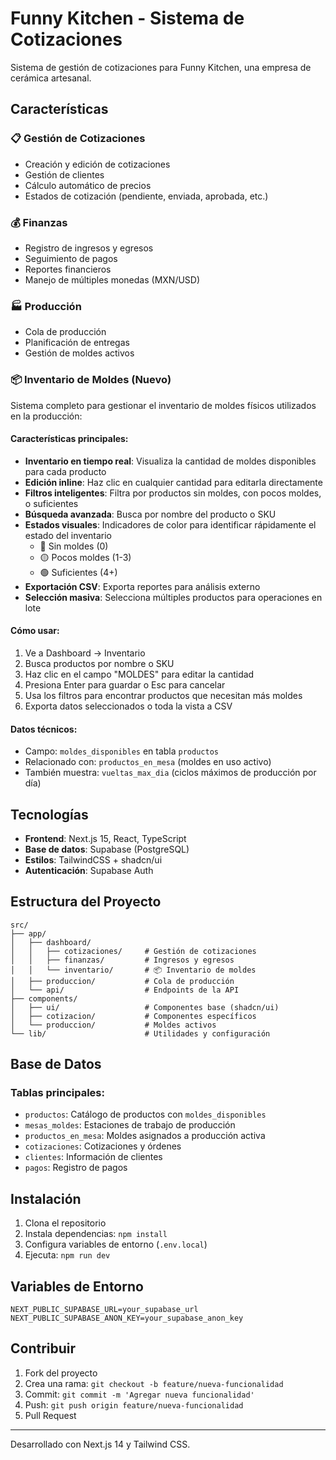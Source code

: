 # Funny Kitchen - Sistema de Cotizaciones

Sistema de gestión de cotizaciones para Funny Kitchen, una empresa de cerámica artesanal.

## Características

### 📋 Gestión de Cotizaciones
- Creación y edición de cotizaciones
- Gestión de clientes
- Cálculo automático de precios
- Estados de cotización (pendiente, enviada, aprobada, etc.)

### 💰 Finanzas
- Registro de ingresos y egresos
- Seguimiento de pagos
- Reportes financieros
- Manejo de múltiples monedas (MXN/USD)

### 🏭 Producción
- Cola de producción
- Planificación de entregas
- Gestión de moldes activos

### 📦 **Inventario de Moldes** (Nuevo)
Sistema completo para gestionar el inventario de moldes físicos utilizados en la producción:

#### Características principales:
- **Inventario en tiempo real**: Visualiza la cantidad de moldes disponibles para cada producto
- **Edición inline**: Haz clic en cualquier cantidad para editarla directamente
- **Filtros inteligentes**: Filtra por productos sin moldes, con pocos moldes, o suficientes
- **Búsqueda avanzada**: Busca por nombre del producto o SKU
- **Estados visuales**: Indicadores de color para identificar rápidamente el estado del inventario
  - 🔴 Sin moldes (0)
  - 🟡 Pocos moldes (1-3)
  - 🟢 Suficientes (4+)
- **Exportación CSV**: Exporta reportes para análisis externo
- **Selección masiva**: Selecciona múltiples productos para operaciones en lote

#### Cómo usar:
1. Ve a Dashboard → Inventario
2. Busca productos por nombre o SKU
3. Haz clic en el campo "MOLDES" para editar la cantidad
4. Presiona Enter para guardar o Esc para cancelar
5. Usa los filtros para encontrar productos que necesitan más moldes
6. Exporta datos seleccionados o toda la vista a CSV

#### Datos técnicos:
- Campo: `moldes_disponibles` en tabla `productos`
- Relacionado con: `productos_en_mesa` (moldes en uso activo)
- También muestra: `vueltas_max_dia` (ciclos máximos de producción por día)

## Tecnologías

- **Frontend**: Next.js 15, React, TypeScript
- **Base de datos**: Supabase (PostgreSQL)
- **Estilos**: TailwindCSS + shadcn/ui
- **Autenticación**: Supabase Auth

## Estructura del Proyecto

```
src/
├── app/
│   ├── dashboard/
│   │   ├── cotizaciones/     # Gestión de cotizaciones
│   │   ├── finanzas/         # Ingresos y egresos
│   │   └── inventario/       # 📦 Inventario de moldes
│   ├── produccion/           # Cola de producción
│   └── api/                  # Endpoints de la API
├── components/
│   ├── ui/                   # Componentes base (shadcn/ui)
│   ├── cotizacion/           # Componentes específicos
│   └── produccion/           # Moldes activos
└── lib/                      # Utilidades y configuración
```

## Base de Datos

### Tablas principales:
- `productos`: Catálogo de productos con `moldes_disponibles`
- `mesas_moldes`: Estaciones de trabajo de producción
- `productos_en_mesa`: Moldes asignados a producción activa
- `cotizaciones`: Cotizaciones y órdenes
- `clientes`: Información de clientes
- `pagos`: Registro de pagos

## Instalación

1. Clona el repositorio
2. Instala dependencias: `npm install`
3. Configura variables de entorno (`.env.local`)
4. Ejecuta: `npm run dev`

## Variables de Entorno

```env
NEXT_PUBLIC_SUPABASE_URL=your_supabase_url
NEXT_PUBLIC_SUPABASE_ANON_KEY=your_supabase_anon_key
```

## Contribuir

1. Fork del proyecto
2. Crea una rama: `git checkout -b feature/nueva-funcionalidad`
3. Commit: `git commit -m 'Agregar nueva funcionalidad'`
4. Push: `git push origin feature/nueva-funcionalidad`
5. Pull Request

---

Desarrollado con Next.js 14 y Tailwind CSS.

